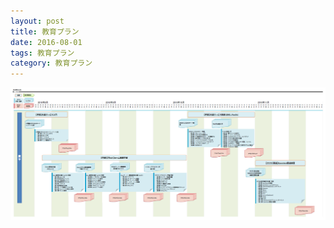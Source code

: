 ```yaml
---
layout: post
title: 教育プラン
date: 2016-08-01
tags: 教育プラン
category: 教育プラン
---
```


<img src="https://github.com/tayamagu/tayamagu.github.io/blob/master/images/plan2016.png?raw=true" alt="エビフライトライアングル" title="サンプル">
